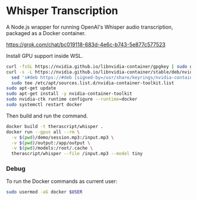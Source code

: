 # Whisper Transcription

A Node.js wrapper for running OpenAI's Whisper audio transcription, packaged as a Docker container.

https://grok.com/chat/bc019118-683d-4e6c-b743-5e877c577523

Install GPU support inside WSL.

```sh
curl -fsSL https://nvidia.github.io/libnvidia-container/gpgkey | sudo gpg --dearmor -o /usr/share/keyrings/nvidia-container-toolkit-keyring.gpg
curl -s -L https://nvidia.github.io/libnvidia-container/stable/deb/nvidia-container-toolkit.list | \
  sed 's#deb https://#deb [signed-by=/usr/share/keyrings/nvidia-container-toolkit-keyring.gpg] https://#g' | \
  sudo tee /etc/apt/sources.list.d/nvidia-container-toolkit.list
sudo apt-get update
sudo apt-get install -y nvidia-container-toolkit
sudo nvidia-ctk runtime configure --runtime=docker
sudo systemctl restart docker
```

Then build and run the command.

```sh
docker build -t therascript/whisper .
docker run --gpus all --rm \
  -v $(pwd)/demo/session.mp3:/input.mp3 \
  -v $(pwd)/output:/app/output \
  -v $(pwd)/models:/root/.cache \
  therascript/whisper --file /input.mp3 --model tiny
```

### Debug

To run the Docker commands as current user:

```sh
sudo usermod -aG docker $USER
```
